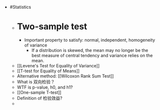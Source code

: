 - #Statistics
	- # Two-sample test
		- Important property to satisfy: normal, independent, homogeneity of variance
			- If a distribution is skewed, the mean may no longer be the best measure of central tendency and variance relies on the mean.
	- [[Levene's Test for Equality of Variance]]
	- [[T-test for Equality of Means]]
	- Alternative method: [[Wilcoxon Rank Sum Test]]
	- What is 双向检验？
	- WTF is p-value, h0, and h1?
	- [[One-sample T-test]]
	- Definition of 检验效益?
	-